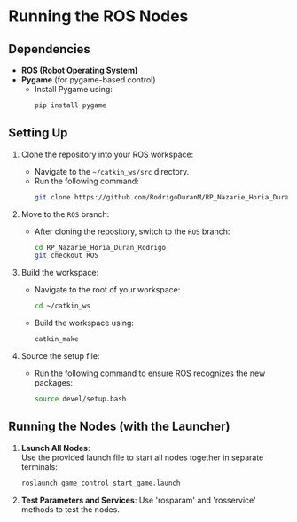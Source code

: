 # Running the ROS Nodes

## Dependencies

- **ROS (Robot Operating System)**
- **Pygame** (for pygame-based control)
  - Install Pygame using:
    ```bash
    pip install pygame
    ```

## Setting Up

1. Clone the repository into your ROS workspace:
   - Navigate to the `~/catkin_ws/src` directory.
   - Run the following command:
     ```bash
     git clone https://github.com/RodrigoDuranM/RP_Nazarie_Horia_Duran_Rodrigo.git
     ```

2. Move to the `ROS` branch:
   - After cloning the repository, switch to the `ROS` branch:
     ```bash
     cd RP_Nazarie_Horia_Duran_Rodrigo
     git checkout ROS
     ```

3. Build the workspace:
   - Navigate to the root of your workspace:
     ```bash
     cd ~/catkin_ws
     ```
   - Build the workspace using:
     ```bash
     catkin_make
     ```

4. Source the setup file:
   - Run the following command to ensure ROS recognizes the new packages:
     ```bash
     source devel/setup.bash
     ```

## Running the Nodes (with the Launcher)

1. **Launch All Nodes**:  
   Use the provided launch file to start all nodes together in separate terminals:
   ```bash
   roslaunch game_control start_game.launch

2. **Test Parameters and Services**:
   Use 'rosparam' and 'rosservice' methods to test the nodes.